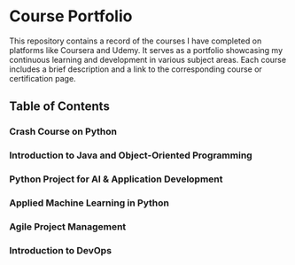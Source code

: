 # Course Portfolio

This repository contains a record of the courses I have completed on platforms like Coursera and Udemy. It serves as a portfolio showcasing my continuous learning and development in various subject areas. Each course includes a brief description and a link to the corresponding course or certification page.

## Table of Contents
### Crash Course on Python
### Introduction to Java and Object-Oriented Programming
### Python Project for AI & Application Development
### Applied Machine Learning in Python
### Agile Project Management
### Introduction to DevOps
